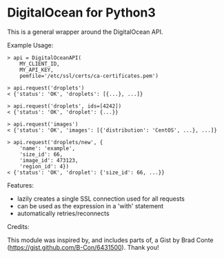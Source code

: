 DigitalOcean for Python3
========================

This is a general wrapper around the DigitalOcean API.


Example Usage:

    > api = DigitalOceanAPI(
        MY_CLIENT_ID,
        MY_API_KEY,
        pemfile='/etc/ssl/certs/ca-certificates.pem')

    > api.request('droplets')
    < {'status': 'OK', 'droplets': [{...}, ...]}

    > api.request('droplets', ids=[4242])
    < {'status': 'OK', 'droplet': {...}}

    > api.request('images')
    < {'status': 'OK', 'images': [{'distribution': 'CentOS', ...}, ...]}

    > api.request('droplets/new', {
        'name': 'example',
        'size_id': 66,
        'image_id': 473123,
        'region_id': 4})
    < {'status': 'OK', 'droplet': {'size_id': 66, ...}}


Features:

- lazily creates a single SSL connection used for all requests
- can be used as the expression in a 'with' statement
- automatically retries/reconnects


Credits:

This module was inspired by, and includes parts of, a Gist
by Brad Conte (https://gist.github.com/B-Con/6431500). Thank you!
